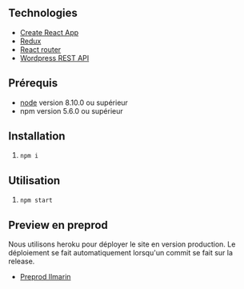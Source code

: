 ## Technologies

* [Create React App](https://github.com/facebookincubator/create-react-app)
* [Redux](https://github.com/reactjs/react-redux)
* [React router](https://github.com/ReactTraining/react-router)
* [Wordpress REST API](https://developer.wordpress.org/rest-api/reference/)

## Prérequis

* [node](https://nodejs.org/en/) version 8.10.0 ou supérieur
* npm version 5.6.0 ou supérieur

## Installation

1. `npm i`

## Utilisation

1. `npm start`

## Preview en preprod

Nous utilisons heroku pour déployer le site en version production. Le déploiement se fait automatiquement lorsqu'un commit se fait sur la release.
* [Preprod Ilmarin](http://radiant-journey-53743.herokuapp.com/)
